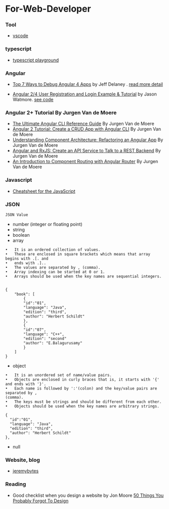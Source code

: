 # For-Web-Developer

### Tool
- [vscode](https://code.visualstudio.com)

###  typescript
- [typescript playground](https://www.typescriptlang.org/play/index.html)

### Angular

- [Top 7 Ways to Debug Angular 4 Apps](https://www.youtube.com/watch?v=gxixM90vo9Y) by Jeff Delaney . [read more detail](https://angularfirebase.com/lessons/methods-for-debugging-an-angular-application/) 

- [Angular 2/4 User Registration and Login Example & Tutorial](http://jasonwatmore.com/post/2016/09/29/angular-2-user-registration-and-login-example-tutorial) by Jason Watmore. [ see code ](https://github.com/cornflourblue/angular2-jwt-authentication-example)

### Angular 2+ Tutorial By Jurgen Van de Moere
- [The Ultimate Angular CLI Reference Guide](https://www.sitepoint.com/ultimate-angular-cli-reference/) By Jurgen Van de Moere
- [Angular 2 Tutorial: Create a CRUD App with Angular CLI](https://www.sitepoint.com/angular-2-tutorial/) By Jurgen Van de Moere
- [Understanding Component Architecture: Refactoring an Angular App](https://www.sitepoint.com/understanding-component-architecture-angular/) By Jurgen Van de Moere
- [Angular and RxJS: Create an API Service to Talk to a REST Backend](https://www.sitepoint.com/angular-rxjs-create-api-service-rest-backend/) By Jurgen Van de Moere
- [An Introduction to Component Routing with Angular Router](https://www.sitepoint.com/component-routing-angular-router/) By Jurgen Van de Moere

### Javascript
- [Cheatsheet for the JavaScript ](https://github.com/mbeaudru/modern-js-cheatsheet)

### JSON
`JSON Value`
- number (integer or floating point)
- string
- boolean
- array
```
•	It is an ordered collection of values.
•	These are enclosed in square brackets which means that array begins with .[. and
•	ends with .]..
•	The values are separated by , (comma).
•	Array indexing can be started at 0 or 1.
•	Arrays should be used when the key names are sequential integers.


{
	"book": [
		{
		"id":"01",
		"language": "Java",
		"edition": "third",
		"author": "Herbert Schildt"
		},
		{
		"id":"07",
		"language": "C++",
		"edition": "second"
		"author": "E.Balagurusamy"
		}
	]
}

```

- object
```
•	It is an unordered set of name/value pairs.
•	Objects are enclosed in curly braces that is, it starts with '{' and ends with '}'.
•	Each name is followed by ':'(colon) and the key/value pairs are separated by ,
(comma).
•	The keys must be strings and should be different from each other.
•	Objects should be used when the key names are arbitrary strings.

{
  "id":"01",
  "language": "Java",
  "edition": "third",
  "author": "Herbert Schildt"
},
```
- null

### Website, blog
- [jeremybytes](http://www.jeremybytes.com/)

### Reading
- Good checklist when you design a website by Jon Moore [50 Things You Probably Forgot To Design](https://medium.com/ux-power-tools/50-things-you-probably-forgot-to-design-7a288b0ef914)



